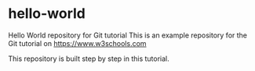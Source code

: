 # hello-world
Hello World repository for Git tutorial
This is an example repository for the Git tutorial on https://www.w3schools.com

This repository is built step by step in this tutorial.